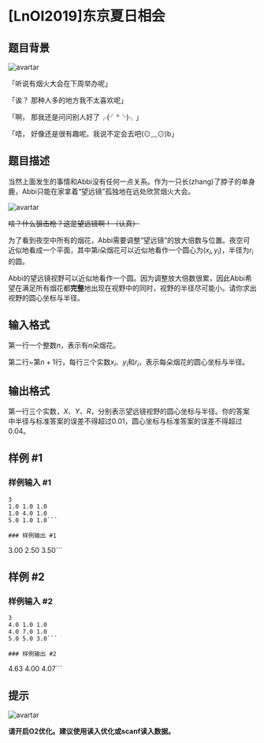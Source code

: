 # [LnOI2019]东京夏日相会

## 题目背景

![avartar](https://cdn.luogu.com.cn/upload/pic/52827.png)

「听说有烟火大会在下周举办呢」

「诶？ 那种人多的地方我不太喜欢呢」

「啊， 那我还是问问别人好了╭(╯^╰)╮」

「唔， 好像还是很有趣呢。我说不定会去吧(⊙﹏⊙)b」


## 题目描述

当然上面发生的事情和Abbi没有任何一点关系。作为一只长(zhang)了脖子的单身鹿，Abbi只能在家拿着“望远镜”孤独地在远处欣赏烟火大会。

![avartar](https://cdn.luogu.com.cn/upload/pic/52828.png)

~~啥？什么狙击枪？这是望远镜啊！（认真）~~

为了看到夜空中所有的烟花，Abbi需要调整“望远镜”的放大倍数与位置。夜空可近似地看成一个平面，其中第$i$朵烟花可以近似地看作一个圆心为$(x_i,y_i)$，半径为$r_i$的圆。

Abbi的望远镜视野可以近似地看作一个圆。因为调整放大倍数很累，因此Abbi希望在满足所有烟花都**完整**地出现在视野中的同时，视野的半径尽可能小。请你求出视野的圆心坐标与半径。

## 输入格式

第一行一个整数$n$，表示有$n$朵烟花。

第二行~第$n+1$行，每行三个实数$x_i$、$y_i$和$r_i$，表示每朵烟花的圆心坐标与半径。


## 输出格式

第一行三个实数，$X$、$Y$、$R$，分别表示望远镜视野的圆心坐标与半径。你的答案中半径与标准答案的误差不得超过$0.01$，圆心坐标与标准答案的误差不得超过$0.04$。

## 样例 #1

### 样例输入 #1
```
3
1.0 1.0 1.0
1.0 4.0 1.0
5.0 1.0 1.0```

### 样例输出 #1

```
3.00 2.50 3.50```

## 样例 #2

### 样例输入 #2
```
3
4.0 1.0 1.0
4.0 7.0 1.0
5.0 5.0 3.0```

### 样例输出 #2

```
4.63 4.00 4.07```

## 提示

![avartar](https://cdn.luogu.com.cn/upload/pic/52900.png)

**请开启O2优化。建议使用读入优化或scanf读入数据。**
